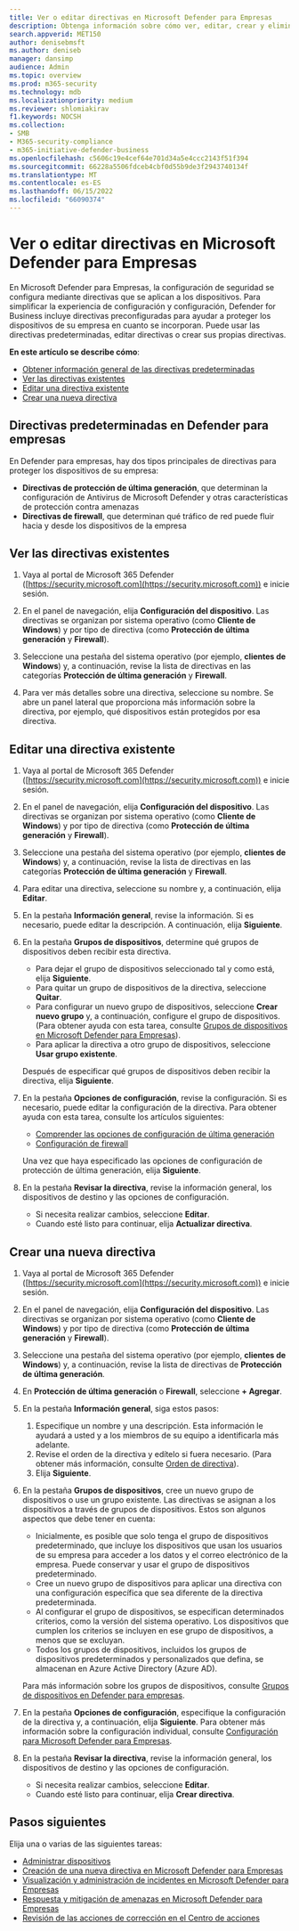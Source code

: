 ```yaml
---
title: Ver o editar directivas en Microsoft Defender para Empresas
description: Obtenga información sobre cómo ver, editar, crear y eliminar directivas de ciberseguridad en Defender para empresas. Proteja los dispositivos con directivas de seguridad.
search.appverid: MET150
author: denisebmsft
ms.author: deniseb
manager: dansimp
audience: Admin
ms.topic: overview
ms.prod: m365-security
ms.technology: mdb
ms.localizationpriority: medium
ms.reviewer: shlomiakirav
f1.keywords: NOCSH
ms.collection:
- SMB
- M365-security-compliance
- m365-initiative-defender-business
ms.openlocfilehash: c5606c19e4cef64e701d34a5e4ccc2143f51f394
ms.sourcegitcommit: 66228a5506fdceb4cbf0d55b9de3f2943740134f
ms.translationtype: MT
ms.contentlocale: es-ES
ms.lasthandoff: 06/15/2022
ms.locfileid: "66090374"
---
```

# <a name="view-or-edit-policies-in-microsoft-defender-for-business"></a>Ver o editar directivas en Microsoft Defender para Empresas

En Microsoft Defender para Empresas, la configuración de seguridad se configura mediante directivas que se aplican a los dispositivos. Para simplificar la experiencia de configuración y configuración, Defender for Business incluye directivas preconfiguradas para ayudar a proteger los dispositivos de su empresa en cuanto se incorporan. Puede usar las directivas predeterminadas, editar directivas o crear sus propias directivas.

**En este artículo se describe cómo**:

- [Obtener información general de las directivas predeterminadas](#default-policies-in-defender-for-business)
- [Ver las directivas existentes](#view-your-existing-policies)
- [Editar una directiva existente](#edit-an-existing-policy)
- [Crear una nueva directiva](#create-a-new-policy)


## <a name="default-policies-in-defender-for-business"></a>Directivas predeterminadas en Defender para empresas

En Defender para empresas, hay dos tipos principales de directivas para proteger los dispositivos de su empresa:

- **Directivas de protección de última generación**, que determinan la configuración de Antivirus de Microsoft Defender y otras características de protección contra amenazas
- **Directivas de firewall**, que determinan qué tráfico de red puede fluir hacia y desde los dispositivos de la empresa


## <a name="view-your-existing-policies"></a>Ver las directivas existentes

1. Vaya al portal de Microsoft 365 Defender ([https://security.microsoft.com](https://security.microsoft.com)) e inicie sesión. 

2. En el panel de navegación, elija **Configuración del dispositivo**. Las directivas se organizan por sistema operativo (como **Cliente de Windows**) y por tipo de directiva (como **Protección de última generación** y **Firewall**). 

3. Seleccione una pestaña del sistema operativo (por ejemplo, **clientes de Windows**) y, a continuación, revise la lista de directivas en las categorías **Protección de última generación** y **Firewall**. 

4. Para ver más detalles sobre una directiva, seleccione su nombre. Se abre un panel lateral que proporciona más información sobre la directiva, por ejemplo, qué dispositivos están protegidos por esa directiva.

## <a name="edit-an-existing-policy"></a>Editar una directiva existente

1. Vaya al portal de Microsoft 365 Defender ([https://security.microsoft.com](https://security.microsoft.com)) e inicie sesión. 

2. En el panel de navegación, elija **Configuración del dispositivo**. Las directivas se organizan por sistema operativo (como **Cliente de Windows**) y por tipo de directiva (como **Protección de última generación** y **Firewall**). 

3. Seleccione una pestaña del sistema operativo (por ejemplo, **clientes de Windows**) y, a continuación, revise la lista de directivas en las categorías **Protección de última generación** y **Firewall**. 

4. Para editar una directiva, seleccione su nombre y, a continuación, elija **Editar**.

5. En la pestaña **Información general**, revise la información. Si es necesario, puede editar la descripción. A continuación, elija **Siguiente**.

6. En la pestaña **Grupos de dispositivos**, determine qué grupos de dispositivos deben recibir esta directiva.  

   - Para dejar el grupo de dispositivos seleccionado tal y como está, elija **Siguiente**.
   - Para quitar un grupo de dispositivos de la directiva, seleccione **Quitar**.
   - Para configurar un nuevo grupo de dispositivos, seleccione **Crear nuevo grupo** y, a continuación, configure el grupo de dispositivos. (Para obtener ayuda con esta tarea, consulte [Grupos de dispositivos en Microsoft Defender para Empresas](mdb-create-edit-device-groups.md)).
   - Para aplicar la directiva a otro grupo de dispositivos, seleccione **Usar grupo existente**.

   Después de especificar qué grupos de dispositivos deben recibir la directiva, elija **Siguiente**.

7. En la pestaña **Opciones de configuración**, revise la configuración. Si es necesario, puede editar la configuración de la directiva. Para obtener ayuda con esta tarea, consulte los artículos siguientes: 

   - [Comprender las opciones de configuración de última generación](mdb-next-gen-configuration-settings.md)   
   - [Configuración de firewall](mdb-firewall.md)

   Una vez que haya especificado las opciones de configuración de protección de última generación, elija **Siguiente**.

8. En la pestaña **Revisar la directiva**, revise la información general, los dispositivos de destino y las opciones de configuración. 

   - Si necesita realizar cambios, seleccione **Editar**.
   - Cuando esté listo para continuar, elija **Actualizar directiva**.

## <a name="create-a-new-policy"></a>Crear una nueva directiva

1. Vaya al portal de Microsoft 365 Defender ([https://security.microsoft.com](https://security.microsoft.com)) e inicie sesión. 

2. En el panel de navegación, elija **Configuración del dispositivo**. Las directivas se organizan por sistema operativo (como **Cliente de Windows**) y por tipo de directiva (como **Protección de última generación** y **Firewall**). 

3. Seleccione una pestaña del sistema operativo (por ejemplo, **clientes de Windows**) y, a continuación, revise la lista de directivas de **Protección de última generación**. 

4. En **Protección de última generación** o **Firewall**, seleccione **+ Agregar**.

5. En la pestaña **Información general**, siga estos pasos:

   1. Especifique un nombre y una descripción. Esta información le ayudará a usted y a los miembros de su equipo a identificarla más adelante.
   2. Revise el orden de la directiva y edítelo si fuera necesario. (Para obtener más información, consulte [Orden de directiva](mdb-policy-order.md)).
   3. Elija **Siguiente**. 

7. En la pestaña **Grupos de dispositivos**, cree un nuevo grupo de dispositivos o use un grupo existente. Las directivas se asignan a los dispositivos a través de grupos de dispositivos. Estos son algunos aspectos que debe tener en cuenta:

   - Inicialmente, es posible que solo tenga el grupo de dispositivos predeterminado, que incluye los dispositivos que usan los usuarios de su empresa para acceder a los datos y el correo electrónico de la empresa. Puede conservar y usar el grupo de dispositivos predeterminado.
   - Cree un nuevo grupo de dispositivos para aplicar una directiva con una configuración específica que sea diferente de la directiva predeterminada. 
   - Al configurar el grupo de dispositivos, se especifican determinados criterios, como la versión del sistema operativo. Los dispositivos que cumplen los criterios se incluyen en ese grupo de dispositivos, a menos que se excluyan. 
   - Todos los grupos de dispositivos, incluidos los grupos de dispositivos predeterminados y personalizados que defina, se almacenan en Azure Active Directory (Azure AD).

   Para más información sobre los grupos de dispositivos, consulte [Grupos de dispositivos en Defender para empresas](mdb-create-edit-device-groups.md).

8. En la pestaña **Opciones de configuración**, especifique la configuración de la directiva y, a continuación, elija **Siguiente**. Para obtener más información sobre la configuración individual, consulte [Configuración para Microsoft Defender para Empresas](mdb-next-gen-configuration-settings.md).

9. En la pestaña **Revisar la directiva**, revise la información general, los dispositivos de destino y las opciones de configuración. 

   - Si necesita realizar cambios, seleccione **Editar**.
   - Cuando esté listo para continuar, elija **Crear directiva**.


## <a name="next-steps"></a>Pasos siguientes

Elija una o varias de las siguientes tareas:

- [Administrar dispositivos](mdb-manage-devices.md)
- [Creación de una nueva directiva en Microsoft Defender para Empresas](mdb-create-new-policy.md)
- [Visualización y administración de incidentes en Microsoft Defender para Empresas](mdb-view-manage-incidents.md)
- [Respuesta y mitigación de amenazas en Microsoft Defender para Empresas](mdb-respond-mitigate-threats.md)
- [Revisión de las acciones de corrección en el Centro de acciones](mdb-review-remediation-actions.md)
